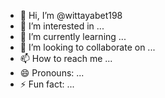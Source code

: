 - 👋 Hi, I’m @wittayabet198
- 👀 I’m interested in ...
- 🌱 I’m currently learning ...
- 💞️ I’m looking to collaborate on ...
- 📫 How to reach me ...
- 😄 Pronouns: ...
- ⚡ Fun fact: ...

<!---
wittayabet198/wittayabet198 is a ✨ special ✨ repository because its `README.md` (this file) appears on your GitHub profile.
You can click the Preview link to take a look at your changes.
--->
